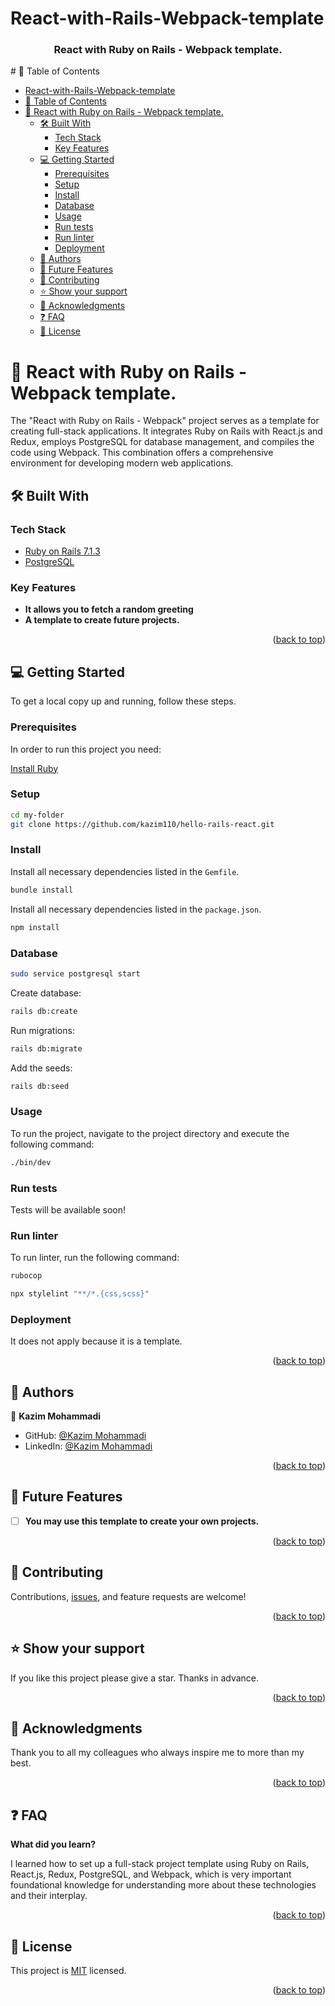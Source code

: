 # React-with-Rails-Webpack-template

<a name="readme-top"></a>
<div align="center">
  <h3><b>React with Ruby on Rails - Webpack template.</b></h3>
</div>
# 📗 Table of Contents

- [React-with-Rails-Webpack-template](#react-with-rails-webpack-template)
- [📗 Table of Contents](#-table-of-contents)
- [📖 React with Ruby on Rails - Webpack template. ](#-react-with-ruby-on-rails---webpack-template-)
  - [🛠 Built With ](#-built-with-)
    - [Tech Stack ](#tech-stack-)
    - [Key Features ](#key-features-)
  - [💻 Getting Started ](#-getting-started-)
    - [Prerequisites](#prerequisites)
    - [Setup](#setup)
    - [Install](#install)
    - [Database](#database)
    - [Usage](#usage)
    - [Run tests](#run-tests)
    - [Run linter](#run-linter)
    - [Deployment](#deployment)
  - [👥 Authors ](#-authors-)
  - [🔭 Future Features ](#-future-features-)
  - [🤝 Contributing ](#-contributing-)
  - [⭐️ Show your support ](#️-show-your-support-)
  - [🙏 Acknowledgments ](#-acknowledgments-)
  - [❓ FAQ ](#-faq-)
  - [📝 License ](#-license-)

# 📖 React with Ruby on Rails - Webpack template. <a name="about-project"></a>

The "React with Ruby on Rails - Webpack" project serves as a template for creating full-stack applications. It integrates Ruby on Rails with React.js and Redux, employs PostgreSQL for database management, and compiles the code using Webpack. This combination offers a comprehensive environment for developing modern web applications.

## 🛠 Built With <a name="built-with"></a>

### Tech Stack <a name="tech-stack"></a>

  <ul>
    <li><a href="https://rubyonrails.org/">Ruby on Rails 7.1.3</a></li>
    <li><a href="https://www.postgresql.org/">PostgreSQL</a></li>
  </ul>

### Key Features <a name="key-features"></a>

- **It allows you to fetch a random greeting**
- **A template to create future projects.**

<p align="right">(<a href="#readme-top">back to top</a>)</p>


## 💻 Getting Started <a name="getting-started"></a>

To get a local copy up and running, follow these steps.

### Prerequisites

In order to run this project you need:

[Install Ruby](https://www.ruby-lang.org/en/documentation/installation/)

### Setup

```sh
cd my-folder
git clone https://github.com/kazim110/hello-rails-react.git
```

### Install

Install all necessary dependencies listed in the `Gemfile`.

```sh
bundle install
```

Install all necessary dependencies listed in the `package.json`.

```sh
npm install
```

### Database


```sh
sudo service postgresql start
```

Create database:

```sh
rails db:create
```

Run migrations:

```sh
rails db:migrate
```

Add the seeds:

```sh
rails db:seed
```

### Usage

To run the project, navigate to the project directory and execute the following command:

```sh
./bin/dev
```

### Run tests
Tests will be available soon!
<!-- To execute all test suites in the application, use the following command in your terminal:

```sh
rspec
``` -->

### Run linter

To run linter, run the following command:

```sh
rubocop

```
```sh
npx stylelint "**/*.{css,scss}"
```

### Deployment

It does not apply because it is a template.

<p align="right">(<a href="#readme-top">back to top</a>)</p>


## 👥 Authors <a name="authors"></a>

👤 **Kazim Mohammadi**

- GitHub: [@Kazim Mohammadi](https://github.com/kazim110)
- LinkedIn: [@Kazim Mohammadi](linkedin.com/in/kazim-mohammadi/)

<p align="right">(<a href="#readme-top">back to top</a>)</p>

## 🔭 Future Features <a name="future-features"></a>

- [ ] **You may use this template to create your own projects.**


<p align="right">(<a href="#readme-top">back to top</a>)</p>

## 🤝 Contributing <a name="contributing"></a>

Contributions, [issues](https://github.com/kazim110/hello-rails-react/issues), and feature requests are welcome!

<p align="right">(<a href="#readme-top">back to top</a>)</p>

<!-- SUPPORT -->

## ⭐️ Show your support <a name="support"></a>

If you like this project please give a star.
Thanks in advance.

<p align="right">(<a href="#readme-top">back to top</a>)</p>

<!-- ACKNOWLEDGEMENTS -->

## 🙏 Acknowledgments <a name="acknowledgements"></a>

Thank you to all my colleagues who always inspire me to more than my best.

<p align="right">(<a href="#readme-top">back to top</a>)</p>

<!-- FAQ (optional) -->

## ❓ FAQ <a name="faq"></a>

**What did you learn?**

I learned how to set up a full-stack project template using Ruby on Rails, React.js, Redux, PostgreSQL, and Webpack, which is very important foundational knowledge for understanding more about these technologies and their interplay.

<p align="right">(<a href="#readme-top">back to top</a>)</p>

## 📝 License <a name="license"></a>

This project is [MIT](./LICENSE) licensed.

<p align="right">(<a href="#readme-top">back to top</a>)</p>
